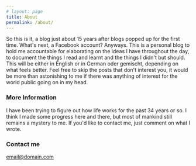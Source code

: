 ```yaml
---
# layout: page
title: About
permalink: /about/
---
```


So this is it, a blog just about 15 years after blogs popped up for the first time. What's next, a Facebook account? Anyways. This is a personal blog to hold me accountable for elaborating on the ideas I have throughout the day, to document the things I read and learnt and the things I didn't but should. This will be either in English or in German oder gemischt, depending on what feels better. Feel free to skip the posts that don't interest you, it would be more than astonishing to me if there was anything of interest for the world public going on in my head. 

### More Information

I have been trying to figure out how life works for the past 34 years or so. I think I made some progress here and there, but most of mankind still remains a mystery to me. If you'd like to contact me, just comment on what I wrote. 

### Contact me

[email@domain.com](mailto:email@domain.com)
